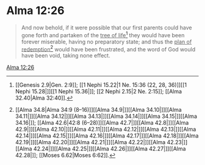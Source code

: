 # Alma 12:26

> And now behold, if it were possible that our first parents could have gone forth and partaken of the <u>tree of life</u>[^a] they would have been forever miserable, having no preparatory state; and thus the <u>plan of redemption</u>[^b] would have been frustrated, and the word of God would have been void, taking none effect.

[Alma 12:26](https://www.churchofjesuschrist.org/study/scriptures/bofm/alma/12?lang=eng&id=p26#p26)


[^a]: [[Genesis 2.9|Gen. 2:9]]; [[1 Nephi 15.22|1 Ne. 15:36 (22, 28, 36)]][[1 Nephi 15.28|]][[1 Nephi 15.36|]]; [[2 Nephi 2.15|2 Ne. 2:15]]; [[Alma 32.40|Alma 32:40]].  
[^b]: [[Alma 34.8|Alma 34:9 (8–16)]][[Alma 34.9|]][[Alma 34.10|]][[Alma 34.11|]][[Alma 34.12|]][[Alma 34.13|]][[Alma 34.14|]][[Alma 34.15|]][[Alma 34.16|]]; [[Alma 42.6|42:8 (6–28)]][[Alma 42.7|]][[Alma 42.8|]][[Alma 42.9|]][[Alma 42.10|]][[Alma 42.11|]][[Alma 42.12|]][[Alma 42.13|]][[Alma 42.14|]][[Alma 42.15|]][[Alma 42.16|]][[Alma 42.17|]][[Alma 42.18|]][[Alma 42.19|]][[Alma 42.20|]][[Alma 42.21|]][[Alma 42.22|]][[Alma 42.23|]][[Alma 42.24|]][[Alma 42.25|]][[Alma 42.26|]][[Alma 42.27|]][[Alma 42.28|]]; [[Moses 6.62|Moses 6:62]].  
